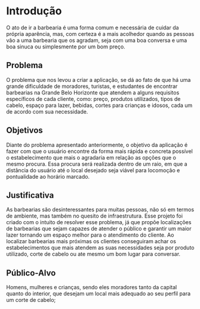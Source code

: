 # Introdução
O ato de ir a barbearia é uma forma comum e necessária de cuidar da própria aparência, mas, com certeza é a mais acolhedor quando as pessoas vão a uma barbearia que os agradam, seja com uma boa conversa e uma boa sinuca ou simplesmente por um bom preço.

## Problema
O problema que nos levou a criar a aplicação, se dá ao fato de que há uma grande dificuldade de moradores, turistas, e estudantes de encontrar barbearias na Grande Belo Horizonte que atendem a alguns requisitos específicos de cada cliente, como: preço, produtos utilizados, tipos de cabelo, espaço para lazer, bebidas, cortes para crianças e idosos, cada um de acordo com sua necessidade.

## Objetivos

Diante do problema apresentado anteriormente, o objetivo da aplicação é fazer com que o usuário encontre da forma mais rápida e concreta possível o estabelecimento que mais o agradaria em relação as opções que o mesmo procura. Essa procura será realizada dentro de um raio, em que a distância do usuário até o local desejado seja viável para locomoção e pontualidade ao horário marcado.

## Justificativa

As barbearias são desinteressantes para muitas pessoas, não só em termos de ambiente, mas também no quesito de infraestrutura. Esse projeto foi criado com o intuito de resolver esse problema, já que propõe localizações de barbearias que sejam capazes de atender o público e garantir um maior lazer tornando um espaço melhor para o atendimento do cliente. Ao localizar barbearias mais próximas os clientes conseguiram achar os estabelecimentos que mais atendem as suas necessidades seja por produto utilizado, corte de cabelo ou ate mesmo um bom lugar para conversar.

## Público-Alvo
Homens, mulheres e crianças, sendo eles moradores tanto da capital quanto do interior, que desejam um local mais adequado ao seu perfil para um corte de cabelo;
